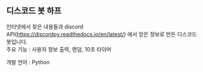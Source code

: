 ## 디스코드 봇 하프

인터넷에서 찾은 내용들과 discord API(https://discordpy.readthedocs.io/en/latest/) 에서 얻은 정보로 만든 디스코드 봇입니다. <br>
주요 기능 : 사용자 정보 출력, 랜덤, 10초 타이머

개발 언어 : Python
